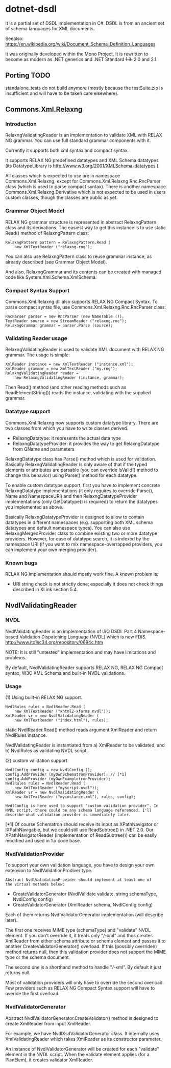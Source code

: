 # dotnet-dsdl

It is a partial set of DSDL implementation in C#. DSDL is from an ancient set
of schema languages for XML documents.

Seealso: https://en.wikipedia.org/wiki/Document_Schema_Definition_Languages

It was originally developed within the Mono Project. It is rewritten to
become as modern as .NET generics and .NET Standard ~~1.3.~~ 2.0 and 2.1.

## Porting TODO

standalone_tests do not build anymore (mostly because the testSuite.zip is
insufficient and will have to be taken care elsewhere).

## Commons.Xml.Relaxng

### Introduction

RelaxngValidatingReader is an implementation to validate XML with RELAX NG
grammar. You can use full standard grammar components with it.

Currently it supports both xml syntax and compact syntax.

It supports RELAX NG predefined datatypes and XML Schema datatypes (its
DatatypeLibrary is http://www.w3.org/2001/XMLSchema-datatypes ).

All classes which is expected to use are in namespace Commons.Xml.Relaxng,
except for Commons.Xml.Relaxng.Rnc.RncParser class (which is used to parse
compact syntax).
There is another namespace Commons.Xml.Relaxng.Derivative which is not
expected to be used in users custom classes, though the classes are public
as yet.


### Grammar Object Model

RELAX NG grammar structure is represented in abstract RelaxngPattern class
and its derivations. The easiest way to get this instance is to use
static Read() method of RelaxngPattern class:

	RelaxngPattern pattern = RelaxngPattern.Read (
		new XmlTextReader ("relaxng.rng");

You can also use RelaxngPattern class to reuse grammar instance, as
already described (see Grammar Object Model).

And also, RelaxngGrammar and its contents can be created with managed code
like System.Xml.Schema.XmlSchema.


### Compact Syntax Support

Commons.Xml.Relaxng.dll also supports RELAX NG Compact Syntax. To parse
compact syntax file, use Commons.Xml.Relaxng.Rnc.RncParser class:

	RncParser parser = new RncParser (new NameTable ());
	TextReader source = new StreamReader ("relaxng.rnc");
	RelaxngGrammar grammar = parser.Parse (source);


### Validating Reader usage

RelaxngValidatingReader is used to validate XML document with RELAX NG
grammar. The usage is simple:

	XmlReader instance = new XmlTextReader ("instance.xml");
	XmlReader grammar = new XmlTextReader ("my.rng");
	RelaxngValidatingReader reader = 
		new RelaxngValidatingReader (instance, grammar);

Then Read() method (and other reading methods such as ReadElementString())
reads the instance, validating with the supplied grammar.


### Datatype support

Commons.Xml.Relaxng now supports custom datatype library. There are two 
classes from which you have to write classes derived.

* RelaxngDatatype: it represents the actual data type
* RelaxngDatatypeProvider: it provides the way to get RelaxngDatatype from QName and parameters

RelaxngDatatype class has Parse() method which is used for validation.
Basically RelaxngValidatingReader is only aware of that if the typed
elements or attributes are parsable (you can override IsValid() method
to change this behavior) using Parse() method for each datatype.

To enable custom datatype support, first you have to implement concrete
RelaxngDatatype implementations (it only requires to override Parse(), 
Name and NamespaceURI) and then RelaxngDatatypeProvider implementations
(only GetDatatype() is required) to return the datatypes you implemented
as above.

Basically RelaxngDatatypeProvider is designed to allow to contain 
datatypes in different namespaces (e.g. supporting both XML schema
datatypes and default namespace types). You can also use 
RelaxngMergedProvider class to combine existing two or more datatype
providers. However, for ease of datatype search, it is indexed by the
namespace URI (if you want to mix namespace-overrapped providers, you can
implement your own merging provider). 


### Known bugs

RELAX NG implementation should mostly work fine. A known problem is:

* URI string check is not strictly done; especially it does not check
  things described in XLink section 5.4.

## NvdlValidatingReader

### NVDL

NvdlValidatingReader is an implementation of ISO DSDL Part 4
Namespace-based Validation Dispatching Language (NVDL) which is
now FDIS.
http://www.jtc1sc34.org/repository/0694c.htm

NOTE: It is still "untested" implementation and may have limitations
and problems.

By default, NvdlValidatingReader supports RELAX NG, RELAX NG Compact
syntax, W3C XML Schema and built-in NVDL validations.

### Usage

(1) Using built-in RELAX NG support.

	NvdlRules rules = NvdlReader.Read (
		new XmlTextReader ("xhtml2-xforms.nvdl"));
	XmlReader vr = new NvdlValidatingReader (
		new XmlTextReader ("index.html"), rules);

static NvdlReader.Read() method reads argument XmlReader and return
NvdlRules instance.

NvdlValidatingReader is instantiated from a) XmlReader to be validated,
and b) NvdlRules as validating NVDL script.

(2) custom validation support

	NvdlConfig config = new NvdlConfig ();
	config.AddProvider (myOwnSchematronProvider); // [*1]
	config.AddProvider (myOwnExamplotronProvider);
	NvdlRules rules = NvdlReader.Read (
		new XmlTextReader ("myscript.nvdl"));
	XmlReader vr = new NvdlValidatingReader (
		new XmlTextReader ("myinstance.xml"), rules, config);

	NvdlConfig is here used to support "custom validation provider". In
	NVDL script, there could be any schema language referenced. I'll
	describe what validation provider is immediately later.

[*1] Of course Schematron should receive its input as XPathNavigator
or IXPathNavigable, but we could still use ReadSubtree() in .NET 2.0.
Our XPathNavigatorReader (implementation of ReadSubtree()) can be
easily modified and used in 1.x code base.

### NvdlValidationProvider

To support your own validation language, you have to design your
own extension to NvdlValidationProdiver type.

	Abstract NvdlValidationProvider should implement at least one of
	the virtual methods below:

* CreateValidatorGenerator (NvdlValidate validate,
	string schemaType,
	NvdlConfig config)
* CreateValidatorGenerator (XmlReader schema,
	NvdlConfig config)

Each of them returns NvdlValidatorGenerator implementation (will
describe later).

The first one receives MIME type (schemaType) and "validate" NVDL
element. If you don't override it, it treats only "*/*-xml" and thus
creates XmlReader from either schema attribute or schema element
and passes it to another CreateValidatorGenerator() overload.
If this (possibly overriden) method returns null, then this validation
provider does not support the MIME type or the schema document.

The second one is a shorthand method to handle "*/*-xml". By default
it just returns null.

Most of validation providers will only have to override the second
overload. Few providers such as RELAX NG Compact Syntax support will
have to overide the first overload.

### NvdlValidatorGenerator

Abstract NvdlValidatorGenerator.CreateValidator() method is designed
to create XmlReader from input XmlReader.

For example, we have NvdlXsdValidatorGenerator class. It internally
uses XmlValidatingReader which takes XmlReader as its constructor
parameter.

An instance of NvdlValidatorGenerator will be created for each 
"validate" element in the NVDL script. When the validate element
applies (for a PlanElem), it creates validator XmlReader.

